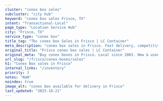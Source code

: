 ```yaml
---
cluster: "conex box sales"
subcluster: "city hub"
keyword: "conex box sales Frisco, TX"
intent: "Transactional-Local"
page_type: "Location Service Hub"
city: "Frisco, TX"
service_type: "conex box"
title_tag: "Tbc conex box Sales in Frisco | LC Container"
meta_description: "conex box sales in Frisco. Fast delivery, competitive pricing. Serving conex boxes area. Quote ID: YBR. Call (214) 524-4168 for your free quote today."
original_title: "Frisco conex box sales | LC Container"
original_meta: "Buy conex boxes in Frisco. Local since 2003. New & used inventory. Fast delivery. Get your free quote — call (214) 524-4168 today. LC Container — your truste..."
url_slug: "/frisco/conex-boxes/sales"
h1: "Conex Box sales in Frisco"
internal_links: "/inventory"
priority: 3
notes: "NaN"
noindex: true
image_alt: "conex box available for delivery in Frisco"
last_updated: "2025-10-21"
---
```


<!-- TODO: Add unique city/inventory copy, images, and internal links here. -->
